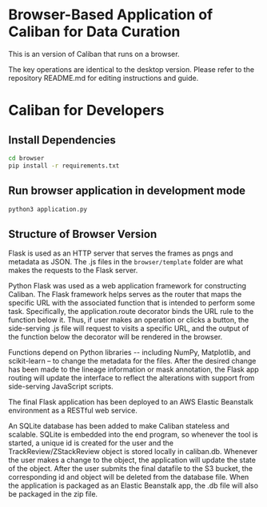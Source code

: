 # Browser-Based Application of Caliban for Data Curation

This is an version of Caliban that runs on a browser.

The key operations are identical to the desktop version.
Please refer to the repository README.md for editing instructions and guide.


# Caliban for Developers

## Install Dependencies
```bash
cd browser
pip install -r requirements.txt
```

## Run browser application in development mode
```bash
python3 application.py
```

## Structure of Browser Version

Flask is used as an HTTP server that serves the frames as pngs and metadata as JSON. The .js files in the `browser/template` folder are what makes the requests to the Flask server.

​Python Flask was used as a web application framework for constructing Caliban. The Flask framework helps serves as the router that maps the specific URL with the associated function that is intended to perform some task. Specifically, the application.route decorator binds the URL rule to the function below it. Thus, if user makes an operation or clicks a button, the side-serving .js file will request to visits a specific URL, and the output of the function below the decorator will be rendered in the browser.

Functions depend on Python libraries -- including NumPy, Matplotlib, and scikit-learn – to change the metadata for the files. After the desired change has been made to the lineage information or mask annotation, the Flask app routing will update the interface to reflect the alterations with support from side-serving JavaScript scripts. 

The final Flask application has been deployed to an AWS Elastic Beanstalk environment as a RESTful web service. 

An SQLite database has been added to make Caliban stateless and scalable. SQLite is embedded into the end program, so whenever the tool is started, a unique id is created for the user and the TrackReview/ZStackReview object is stored locally in caliban.db. Whenever the user makes a change to the object, the application will update the state of the object. After the user submits the final datafile to the S3 bucket, the corresponding id and object will be deleted from the database file. When the application is packaged as an Elastic Beanstalk app, the .db file will also be packaged in the zip file.

